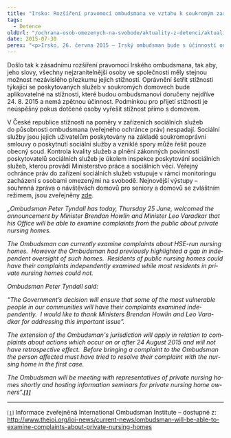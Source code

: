 ```yaml
---
title: "Irsko: Rozšíření pravomocí ombudsmana ve vztahu k soukromým zařízením pobytových sociálních služeb"
tags:
  - Detence
oldUrl: "/ochrana-osob-omezenych-na-svobode/aktuality-z-detenci/aktuality-z-detenci-2015/irsko-rozsireni-pravomoci-ombudsmana-ve-vztahu-k-soukromym-zarizenim-pobytovych-socialn/"
date: 2015-07-30
perex: "<p>Irsko, 26. června 2015 – Irský ombudsman bude s účinností od 24. srpna 2015 oprávněn přijímat a šetřit stížnosti veřejnosti týkající se poskytovaných služeb nejenom ve veřejných zařízeních pobytových sociálních služeb (nursing home), jak tomu bylo doposud, ale nově i v soukromých domovech. </p>"
---
```


<!-- imported from the old website -->

<p class="MsoNormal">Došlo tak
k zásadnímu rozšíření pravomoci Irského ombudsmana, tak aby, jeho slovy,
všechny nejzranitelnější osoby ve společnosti měly stejnou možnost nezávislého
přezkumu jejich stížností. Oprávnění šetřit stížnosti týkající se poskytovaných
služeb v soukromých domovech bude aplikovatelné na stížnosti, které budou ombudsmanovi
doručeny nejdříve 24. 8. 2015 a nemá zpětnou účinnost. Podmínkou pro přijetí
stížnosti je neúspěšný pokus dotčené osoby vyřešit stížnost přímo
s domovem.</p>

<p class="MsoNormal">V České republice stížnosti na poměry v zařízeních
sociálních služeb do působnosti ombudsmana (veřejného ochránce práv) nespadají.
Sociální služby jsou jejich uživatelům poskytovány na základě soukromoprávní
smlouvy o poskytnutí sociální služby a vzniklé spory může řešit pouze obecný
soud. Kontrola kvality služeb a plnění zákonných povinností poskytovatelů
sociálních služeb je úkolem inspekce poskytování sociálních služeb, kterou
provádí Ministerstvo práce a sociálních věcí. Veřejný ochránce práv do zařízení
sociálních služeb vstupuje v rámci monitoringu zacházení s osobami
omezenými na svobodě. Nejnovější výstupy – souhrnná zpráva o návštěvách domovů
pro seniory a domovů se zvláštním režimem, jsou zveřejněny <a href="http://www.ochrance.cz/ochrana-osob-omezenych-na-svobode/z-cinnosti-ombudsmana/zpravy-z-navstev-zarizeni/">zde</a>.</p>

<p class="MsoNormal"><i>„</i><i><span lang="DE">Ombudsman
Peter Tyndall has today, Thursday 25 June, welcomed the announcement by
Minister Brendan Howlin and Minister Leo Varadkar that his Office will be able
to examine complaints from the public about private nursing homes.</span></i></p>

<p class="MsoNormal"><i><span lang="DE">The Ombudsman can currently examine complaints
about HSE-run nursing homes.  However the Ombudsman had previously
highlighted a gap in independent oversight of such homes.  Residents of
public nursing homes could have their complaints independently examined while
most residents in private nursing homes could not.</span></i></p>

<p class="MsoNormal"><i><span lang="DE">Ombudsman Peter Tyndall said:</span></i></p>

<p class="MsoNormal"><i><span lang="DE">“The Government’s decision will ensure that some
of the most vulnerable people in our communities will have their complaints examined
independently.  I would like to thank Ministers Brendan Howlin and Leo
Varadkar for addressing this important issue”.</span></i></p>

<p class="MsoNormal"><i><span lang="DE">The extension of the Ombudsman's jurisdiction will
apply in relation to complaints about actions which occur on or after 24 August
2015 and will not have retrospective effect.  Before bringing a complaint
to the Ombudsman the person affected must have tried to resolve their complaint
with the nursing home in the first case.</span></i></p>

<p class="MsoNormal"><i><span lang="DE">The Ombudsman will be meeting with representatives
of private nursing homes shortly and hosting information seminars for private
nursing home owners“.<span class="MsoFootnoteReference"><span class="MsoFootnoteReference"><b><span lang="DE" style="font-size:11.0pt;line-height:107%;font-family:&quot;Calibri&quot;,&quot;sans-serif&quot;;
mso-ascii-theme-font:minor-latin;mso-fareast-font-family:Calibri;mso-fareast-theme-font:
minor-latin;mso-hansi-theme-font:minor-latin;mso-bidi-font-family:&quot;Times New Roman&quot;;
mso-bidi-theme-font:minor-bidi;mso-ansi-language:DE;mso-fareast-language:EN-US;
mso-bidi-language:AR-SA"><a href="file:///C:/Users/stachonova/AppData/Local/Microsoft/Windows/Temporary%20Internet%20Files/Content.Outlook/P8DAVLJH/Aktualita_Irsk%C3%BD%20ombudsman.docx#_ftn1" name="_ftnref1">[1]</a></span></b></span></span></span></i></p><div>

<hr />



<div id="ftn1">

<p class="MsoFootnoteText"><a href="file:///C:/Users/stachonova/AppData/Local/Microsoft/Windows/Temporary%20Internet%20Files/Content.Outlook/P8DAVLJH/Aktualita_Irsk%C3%BD%20ombudsman.docx#_ftnref1" name="_ftn1"><span class="MsoFootnoteReference"><span class="MsoFootnoteReference"><span style="font-size:10.0pt;line-height:107%;font-family:&quot;Calibri&quot;,&quot;sans-serif&quot;;
mso-ascii-theme-font:minor-latin;mso-fareast-font-family:Calibri;mso-fareast-theme-font:
minor-latin;mso-hansi-theme-font:minor-latin;mso-bidi-font-family:&quot;Times New Roman&quot;;
mso-bidi-theme-font:minor-bidi;mso-ansi-language:CS;mso-fareast-language:EN-US;
mso-bidi-language:AR-SA">[1]</span></span></span></a>
Informace zveřejněná International Ombudsman Institute – dostupné z: <a title="Otevření do nového okna" href="http://www.theioi.org/ioi-news/current-news/ombudsman-will-be-able-to-examine-complaints-about-private-nursing-homes" target="_blank">http://www.theioi.org/ioi-news/current-news/ombudsman-will-be-able-to-examine-complaints-about-private-nursing-homes</a> <img alt="" src="https://www.ochrance.cz/typo3/ext/od_linkdesc/icons/external.gif" class="od_linkdesc_icon_external" /></p></div></div><div><div><div id="_com_1" class="msocomtxt">

</div>

</div>

</div>
